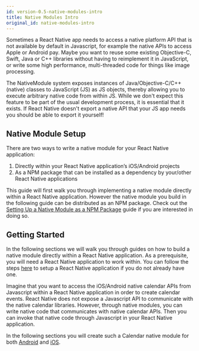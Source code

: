 ```yaml
---
id: version-0.5-native-modules-intro
title: Native Modules Intro
original_id: native-modules-intro
---
```


Sometimes a React Native app needs to access a native platform API that is not available by default in Javascript, for example the native APIs to access Apple or Android pay. Maybe you want to reuse some existing Objective-C, Swift, Java or C++ libraries without having to reimplement it in JavaScript, or write some high performance, multi-threaded code for things like image processing.

The NativeModule system exposes instances of Java/Objective-C/C++ (native) classes to JavaScript (JS) as JS objects, thereby allowing you to execute arbitrary native code from within JS. While we don't expect this feature to be part of the usual development process, it is essential that it exists. If React Native doesn't export a native API that your JS app needs you should be able to export it yourself!

## Native Module Setup

There are two ways to write a native module for your React Native application:

1. Directly within your React Native application’s iOS/Android projects
2. As a NPM package that can be installed as a dependency by your/other React Native applications

This guide will first walk you through implementing a native module directly within a React Native application. However the native module you build in the following guide can be distributed as an NPM package. Check out the [Setting Up a Native Module as a NPM Package](native-modules-setup) guide if you are interested in doing so.

## Getting Started

In the following sections we will walk you through guides on how to build a native module directly within a React Native application. As a prerequisite, you will need a React Native application to work within. You can follow the steps [here](environment-setup) to setup a React Native application if you do not already have one.

Imagine that you want to access the iOS/Android native calendar APIs from Javascript within a React Native application in order to create calendar events. React Native does not expose a Javascript API to communicate with the native calendar libraries. However, through native modules, you can write native code that communicates with native calendar APIs. Then you can invoke that native code through Javascript in your React Native application.

In the following sections you will create such a Calendar native module for both [Android](native-modules-android) and [iOS](native-modules-ios).
